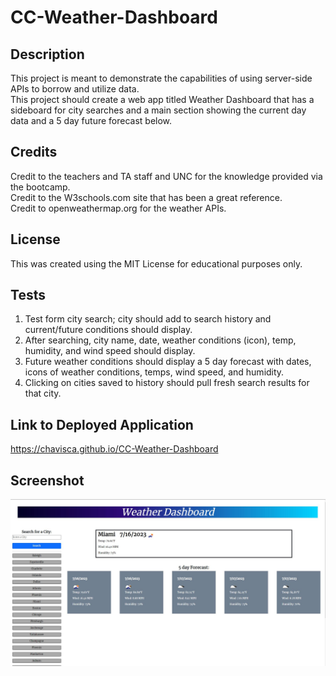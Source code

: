 # CC-Weather-Dashboard

## Description

This project is meant to demonstrate the capabilities of using server-side APIs to borrow and utilize data.  
This project should create a web app titled Weather Dashboard that has a sideboard for city searches and a main section showing the current day data and a 5 day future forecast below.

## Credits

Credit to the teachers and TA staff and UNC for the knowledge provided via the bootcamp.  
Credit to the W3schools.com site that has been a great reference.  
Credit to openweathermap.org for the weather APIs.

## License

This was created using the MIT License for educational purposes only.  


## Tests  
1.  Test form city search; city should add to search history and current/future conditions should display.  
2.  After searching, city name, date, weather conditions (icon), temp, humidity, and wind speed should display.  
3.  Future weather conditions should display a 5 day forecast with dates, icons of weather conditions, temps, wind speed, and humidity.  
4.  Clicking on cities saved to history should pull fresh search results for that city.

## Link to Deployed Application
https://chavisca.github.io/CC-Weather-Dashboard

## Screenshot
![Screenshot of the Weather Dashboard](/assets/images/screenshot.jpg?raw=true)